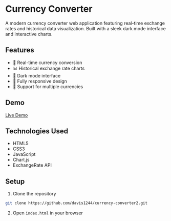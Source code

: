 # Currency Converter

A modern currency converter web application featuring real-time exchange rates and historical data visualization. Built with a sleek dark mode interface and interactive charts.

## Features

- 💱 Real-time currency conversion
- 📊 Historical exchange rate charts
- 🌙 Dark mode interface
- 📱 Fully responsive design
- 🔄 Support for multiple currencies

## Demo

[Live Demo](https://davis1244.github.io/currency-converter2/)

## Technologies Used

- HTML5
- CSS3
- JavaScript
- Chart.js
- ExchangeRate API

## Setup

1. Clone the repository
```bash
git clone https://github.com/davis1244/currency-converter2.git
```

2. Open `index.html` in your browser

